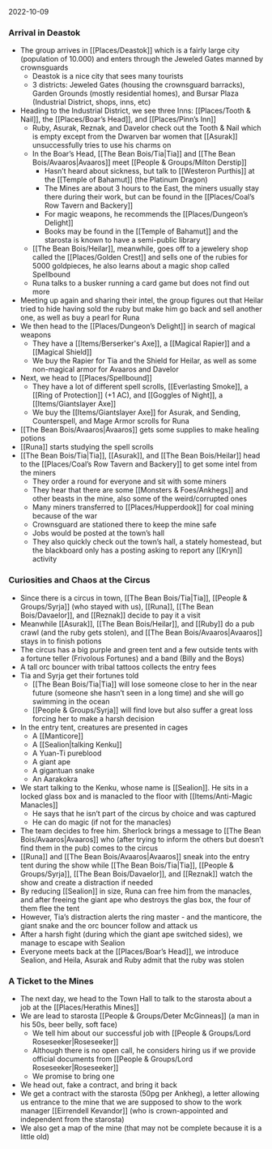 2022-10-09

### Arrival in Deastok
- The group arrives in [[Places/Deastok]] which is a fairly large city (population of 10.000) and enters through the Jeweled Gates manned by crownsguards
	- Deastok is a nice city that sees many tourists
	- 3 districts: Jeweled Gates (housing the crownsguard barracks), Garden Grounds (mostly residential homes), and Bursar Plaza (Industrial District, shops, inns, etc)
- Heading to the Industrial District, we see three Inns: [[Places/Tooth & Nail]], the [[Places/Boar’s Head]], and [[Places/Pinn’s Inn]]
	- Ruby, Asurak, Reznak, and Davelor check out the Tooth & Nail which is empty except from the Dwarven bar women that [[Asurak]] unsuccessfully tries to use his charms on
	- In the Boar’s Head, [[The Bean Bois/Tia|Tia]] and [[The Bean Bois/Avaaros|Avaaros]] meet [[People & Groups/Milton Derstip]]
		- Hasn’t heard about sickness, but talk to [[Westeron Purthis]] at the [[Temple of Bahamut]] (the Platinum Dragon)
		- The Mines are about 3 hours to the East, the miners usually stay there during their work, but can be found in the [[Places/Coal’s Row Tavern and Backery]]
		- For magic weapons, he recommends the [[Places/Dungeon’s Delight]]
		- Books may be found in the [[Temple of Bahamut]] and the starosta is known to have a semi-public library
	- [[The Bean Bois/Heilar]], meanwhile, goes off to a jewelery shop called the [[Places/Golden Crest]] and sells one of the rubies for 5000 goldpieces, he also learns about a magic shop called Spellbound
	- Runa talks to a busker running a card game but does not find out more
- Meeting up again and sharing their intel, the group figures out that Heilar tried to hide having sold the ruby but make him go back and sell another one, as well as buy a pearl for Runa
- We then head to the [[Places/Dungeon’s Delight]] in search of magical weapons
	- They have a [[Items/Berserker's Axe]], a [[Magical Rapier]] and a [[Magical Shield]]
	- We buy the Rapier for Tia and the Shield for Heilar, as well as some non-magical armor for Avaaros and Davelor
- Next, we head to [[Places/Spellbound]]
	- They have a lot of different spell scrolls, [[Everlasting Smoke]], a [[Ring of Protection]] (+1 AC), and [[Goggles of Night]], a [[Items/Giantslayer Axe]]
	- We buy the [[Items/Giantslayer Axe]] for Asurak, and Sending, Counterspell, and Mage Armor scrolls for Runa
- [[The Bean Bois/Avaaros|Avaaros]] gets some supplies to make healing potions
- [[Runa]] starts studying the spell scrolls
- [[The Bean Bois/Tia|Tia]], [[Asurak]], and [[The Bean Bois/Heilar]] head to the [[Places/Coal’s Row Tavern and Backery]] to get some intel from the miners
	- They order a round for everyone and sit with some miners
	- They hear that there are some [[Monsters & Foes/Ankhegs]] and other beasts in the mine, also some of the weird/corrupted ones
	- Many miners transferred to [[Places/Hupperdook]] for coal mining because of the war
	- Crownsguard are stationed there to keep the mine safe
	- Jobs would be posted at the town’s hall
	- They also quickly check out the town’s hall, a stately homestead, but the blackboard only has a posting asking to report any [[Kryn]] activity

### Curiosities and Chaos at the Circus
- Since there is a circus in town, [[The Bean Bois/Tia|Tia]], [[People & Groups/Syrja]] (who stayed with us), [[Runa]], [[The Bean Bois/Davaelor]], and [[Reznak]] decide to pay it a visit
- Meanwhile [[Asurak]], [[The Bean Bois/Heilar]], and [[Ruby]] do a pub crawl (and the ruby gets stolen), and [[The Bean Bois/Avaaros|Avaaros]] stays in to finish potions
- The circus has a big purple and green tent and a few outside tents with a fortune teller (Frivolous Fortunes) and a band (Billy and the Boys)
- A tall orc bouncer with tribal tattoos collects the entry fees
- Tia and Syrja get their fortunes told
	- [[The Bean Bois/Tia|Tia]] will lose someone close to her in the near future (someone she hasn’t seen in a long time) and she will go swimming in the ocean
	- [[People & Groups/Syrja]] will find love but also suffer a great loss forcing her to make a harsh decision
- In the entry tent, creatures are presented in cages
	- A [[Manticore]]
	- A [[Sealion|talking Kenku]]
	- A Yuan-Ti pureblood
	- A giant ape
	- A gigantuan snake
	- An Aarakokra
- We start talking to the Kenku, whose name is [[Sealion]]. He sits in a locked glass box and is manacled to the floor with [[Items/Anti-Magic Manacles]]
	- He says that he isn’t part of the circus by choice and was captured
	- He can do magic (if not for the manacles)
- The team decides to free him. Sherlock brings a message to [[The Bean Bois/Avaaros|Avaaros]] who (after trying to inform the others but doesn’t find them in the pub) comes to the circus
- [[Runa]] and [[The Bean Bois/Avaaros|Avaaros]] sneak into the entry tent during the show while [[The Bean Bois/Tia|Tia]], [[People & Groups/Syrja]], [[The Bean Bois/Davaelor]], and [[Reznak]] watch the show and create a distraction if needed
- By reducing [[Sealion]] in size, Runa can free him from the manacles, and after freeing the giant ape who destroys the glas box, the four of them flee the tent
- However, Tia’s distraction alerts the ring master - and the manticore, the giant snake and the orc bouncer follow and attack us
- After a harsh fight (during which the giant ape switched sides), we manage to escape with Sealion
- Everyone meets back at the [[Places/Boar’s Head]], we introduce Sealion, and Heila, Asurak and Ruby admit that the ruby was stolen

### A Ticket to the Mines
- The next day, we head to the Town Hall to talk to the starosta about a job at the [[Places/Herathis Mines]]
- We are lead to starosta [[People & Groups/Deter McGinneas]] (a man in his 50s, beer belly, soft face)
	- We tell him about our successful job with [[People & Groups/Lord Roseseeker|Roseseeker]]
	- Although there is no open call, he considers hiring us if we provide official documents from [[People & Groups/Lord Roseseeker|Roseseeker]]
	- We promise to bring one
- We head out, fake a contract, and bring it back
- We get a contract with the starosta (50pg per Ankheg), a letter allowing us entrance to the mine that we are supposed to show to the work manager [[Eirrendell Kevandor]] (who is crown-appointed and independent from the starosta)
- We also get a map of the mine (that may not be complete because it is a little old)

